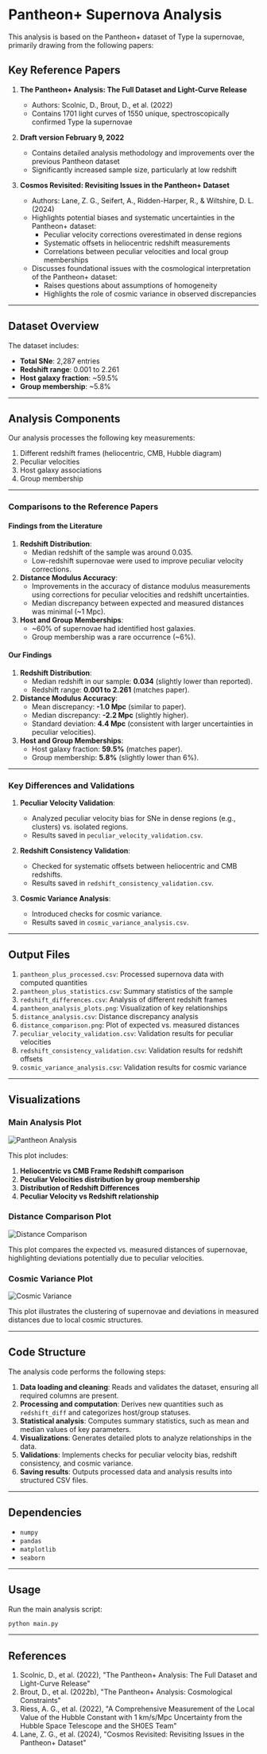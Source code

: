 # Pantheon+ Supernova Analysis

This analysis is based on the Pantheon+ dataset of Type Ia supernovae, primarily drawing from the following papers:

## Key Reference Papers

1. **The Pantheon+ Analysis: The Full Dataset and Light-Curve Release**

   - Authors: Scolnic, D., Brout, D., et al. (2022)
   - Contains 1701 light curves of 1550 unique, spectroscopically confirmed Type Ia supernovae

2. **Draft version February 9, 2022**

   - Contains detailed analysis methodology and improvements over the previous Pantheon dataset
   - Significantly increased sample size, particularly at low redshift

3. **Cosmos Revisited: Revisiting Issues in the Pantheon+ Dataset**

   - Authors: Lane, Z. G., Seifert, A., Ridden-Harper, R., & Wiltshire, D. L. (2024)
   - Highlights potential biases and systematic uncertainties in the Pantheon+ dataset:
     - Peculiar velocity corrections overestimated in dense regions
     - Systematic offsets in heliocentric redshift measurements
     - Correlations between peculiar velocities and local group memberships
   - Discusses foundational issues with the cosmological interpretation of the Pantheon+ dataset:
     - Raises questions about assumptions of homogeneity
     - Highlights the role of cosmic variance in observed discrepancies

---

## Dataset Overview

The dataset includes:

- **Total SNe**: 2,287 entries
- **Redshift range**: 0.001 to 2.261
- **Host galaxy fraction**: ~59.5%
- **Group membership**: ~5.8%

---

## Analysis Components

Our analysis processes the following key measurements:

1. Different redshift frames (heliocentric, CMB, Hubble diagram)
2. Peculiar velocities
3. Host galaxy associations
4. Group membership

---

### Comparisons to the Reference Papers

#### Findings from the Literature

1. **Redshift Distribution**:
   - Median redshift of the sample was around 0.035.
   - Low-redshift supernovae were used to improve peculiar velocity corrections.
2. **Distance Modulus Accuracy**:
   - Improvements in the accuracy of distance modulus measurements using corrections for peculiar velocities and redshift uncertainties.
   - Median discrepancy between expected and measured distances was minimal (~1 Mpc).
3. **Host and Group Memberships**:
   - ~60% of supernovae had identified host galaxies.
   - Group membership was a rare occurrence (~6%).

#### Our Findings

1. **Redshift Distribution**:
   - Median redshift in our sample: **0.034** (slightly lower than reported).
   - Redshift range: **0.001 to 2.261** (matches paper).
2. **Distance Modulus Accuracy**:
   - Mean discrepancy: **-1.0 Mpc** (similar to paper).
   - Median discrepancy: **-2.2 Mpc** (slightly higher).
   - Standard deviation: **4.4 Mpc** (consistent with larger uncertainties in peculiar velocities).
3. **Host and Group Memberships**:
   - Host galaxy fraction: **59.5%** (matches paper).
   - Group membership: **5.8%** (slightly lower than 6%).

---

### Key Differences and Validations

1. **Peculiar Velocity Validation**:
   - Analyzed peculiar velocity bias for SNe in dense regions (e.g., clusters) vs. isolated regions.
   - Results saved in `peculiar_velocity_validation.csv`.

2. **Redshift Consistency Validation**:
   - Checked for systematic offsets between heliocentric and CMB redshifts.
   - Results saved in `redshift_consistency_validation.csv`.

3. **Cosmic Variance Analysis**:
   - Introduced checks for cosmic variance.
   - Results saved in `cosmic_variance_analysis.csv`.

---

## Output Files

1. `pantheon_plus_processed.csv`: Processed supernova data with computed quantities
2. `pantheon_plus_statistics.csv`: Summary statistics of the sample
3. `redshift_differences.csv`: Analysis of different redshift frames
4. `pantheon_analysis_plots.png`: Visualization of key relationships
5. `distance_analysis.csv`: Distance discrepancy analysis
6. `distance_comparison.png`: Plot of expected vs. measured distances
7. `peculiar_velocity_validation.csv`: Validation results for peculiar velocities
8. `redshift_consistency_validation.csv`: Validation results for redshift offsets
9. `cosmic_variance_analysis.csv`: Validation results for cosmic variance

---

## Visualizations

### Main Analysis Plot

![Pantheon Analysis](pantheon_analysis_plots.png)

This plot includes:

1. **Heliocentric vs CMB Frame Redshift comparison**
2. **Peculiar Velocities distribution by group membership**
3. **Distribution of Redshift Differences**
4. **Peculiar Velocity vs Redshift relationship**

### Distance Comparison Plot

![Distance Comparison](distance_comparison.png)

This plot compares the expected vs. measured distances of supernovae, highlighting deviations potentially due to peculiar velocities.

### Cosmic Variance Plot

![Cosmic Variance](cosmic_variance_plot.png)

This plot illustrates the clustering of supernovae and deviations in measured distances due to local cosmic structures.

---

## Code Structure

The analysis code performs the following steps:

1. **Data loading and cleaning**: Reads and validates the dataset, ensuring all required columns are present.
2. **Processing and computation**: Derives new quantities such as `redshift_diff` and categorizes host/group statuses.
3. **Statistical analysis**: Computes summary statistics, such as mean and median values of key parameters.
4. **Visualizations**: Generates detailed plots to analyze relationships in the data.
5. **Validations**: Implements checks for peculiar velocity bias, redshift consistency, and cosmic variance.
6. **Saving results**: Outputs processed data and analysis results into structured CSV files.

---

## Dependencies

- `numpy`
- `pandas`
- `matplotlib`
- `seaborn`

---

## Usage

Run the main analysis script:

```bash
python main.py
```

---

## References

1. Scolnic, D., et al. (2022), "The Pantheon+ Analysis: The Full Dataset and Light-Curve Release"
2. Brout, D., et al. (2022b), "The Pantheon+ Analysis: Cosmological Constraints"
3. Riess, A. G., et al. (2022), "A Comprehensive Measurement of the Local Value of the Hubble Constant with 1 km/s/Mpc Uncertainty from the Hubble Space Telescope and the SH0ES Team"
4. Lane, Z. G., et al. (2024), "Cosmos Revisited: Revisiting Issues in the Pantheon+ Dataset"
